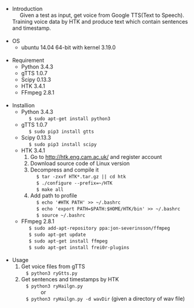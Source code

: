* Introduction
<br>&nbsp;&nbsp;&nbsp;&nbsp;
Given a test as input, get voice from Google TTS(Text to Speech). Training voice data by HTK and produce text which contain sentences and timestamp.
<br><br>
* OS
  * ubuntu 14.04 64-bit with kernel 3.19.0
<br><br>
* Requirement
  * Python 3.4.3
  * gTTS 1.0.7
  * Scipy 0.13.3
  * HTK 3.4.1
  * FFmpeg 2.8.1
<br><br>
* Installion
  * Python 3.4.3
    <br>&nbsp;&nbsp;&nbsp;&nbsp;
    `$ sudo apt-get install python3`
  * gTTS 1.0.7
    <br>&nbsp;&nbsp;&nbsp;&nbsp;
    `$ sudo pip3 install gtts`
  * Scipy 0.13.3
    <br>&nbsp;&nbsp;&nbsp;&nbsp;
    `$ sudo pip3 install scipy`
  * HTK 3.4.1
    1. Go to http://htk.eng.cam.ac.uk/ and register account
    2. Download source code of Linux version
    3. Decompress and compile it
    <br>&nbsp;&nbsp;&nbsp;
    `$ tar -zxvf HTK*.tar.gz || cd htk`
    <br>&nbsp;&nbsp;&nbsp;
    `$ ./configure --prefix=~/HTK`
    <br>&nbsp;&nbsp;&nbsp;
    `$ make all`
    4. Add path to profile
    <br>&nbsp;&nbsp;&nbsp;
    `$ echo '#HTK PATH' >> ~/.bashrc`
    <br>&nbsp;&nbsp;&nbsp;
    `$ echo 'export PATH=$PATH:$HOME/HTK/bin' >> ~/.bashrc`
    <br>&nbsp;&nbsp;&nbsp;
    `$ source ~/.bashrc`
  * FFmpeg 2.8.1
    <br>&nbsp;&nbsp;&nbsp;&nbsp;
    `$ sudo add-apt-repository ppa:jon-severinsson/ffmpeg`
    <br>&nbsp;&nbsp;&nbsp;&nbsp;
    `$ sudo apt-get update`
    <br>&nbsp;&nbsp;&nbsp;&nbsp;
    `$ sudo apt-get install ffmpeg`
    <br>&nbsp;&nbsp;&nbsp;&nbsp;
    `$ sudo apt-get install frei0r-plugins`
<br><br>
* Usage
  1. Get voice files from gTTS
      <br>&nbsp;&nbsp;
      `$ python3 ryGtts.py`
  2. Get sentences and timestamps by HTK
      <br>&nbsp;&nbsp;
      `$ python3 ryHailgn.py` 
      <br>&nbsp;&nbsp;&nbsp;&nbsp;&nbsp;&nbsp;&nbsp;&nbsp;&nbsp;&nbsp;&nbsp;&nbsp; or<br>&nbsp;&nbsp; 
      `$ python3 ryHailgn.py -d wavDir` (given a directory of wav file)
<br><br>
